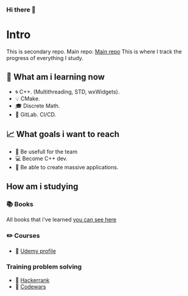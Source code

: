 ### Hi there 👋

# Intro

This is secondary repo. Main repo: [Main repo](https://github.com/eduAlexandrPirogov)
This is where I track the progress of everything I study.


## 📘 What am i learning now
- 🌀 C++. (Multithreading, STD, wxWidgets).
- 💡 CMake.
- 🎓 Discrete Math.
- 🚚 GitLab. CI/CD.

## 📈 What goals i want to reach
- 💯 Be usefull for the team
- 💻 Become C++ dev.
- 🚀 Be able to create massive applications. 

## How am i studying

### 📚 Books

All books that i've learned [you can see here](https://github.com/eduAlexandrPirogov/books)

### ✏️ Courses

- 📑 [Udemy profile](https://www.udemy.com/user/edualexandrpirogov/)

### Training problem solving

- 📗 [Hackerrank](https://www.hackerrank.com/eduPirogov)
- 📕 [Codewars](https://www.codewars.com/users/eduAlexandrPirogov)
<!--
**eduAlexandrPirogov/eduAlexandrPirogov** is a ✨ _special_ ✨ repository because its `README.md` (this file) appears on your GitHub profile.

Here are some ideas to get you started:

- 🔭 I’m currently working on ...
- 🌱 I’m currently learning ...
- 👯 I’m looking to collaborate on ...
- 🤔 I’m looking for help with ...
- 💬 Ask me about ...
- 📫 How to reach me: ...
- 😄 Pronouns: ...
- ⚡ Fun fact: ...
-->

